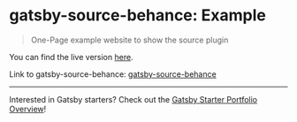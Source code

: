 # gatsby-source-behance: Example
> One-Page example website to show the source plugin

You can find the live version [here](https://behance-example.netlify.com/).

Link to gatsby-source-behance: [gatsby-source-behance](https://github.com/LeKoArts/gatsby-source-behance)

------

Interested in Gatsby starters? Check out the [Gatsby Starter Portfolio Overview](https://gatsby-starter-portfolio.netlify.com/)!